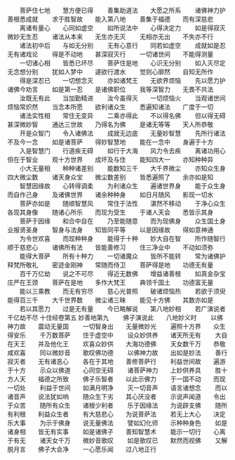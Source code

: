 <!-- { "loadSidebar": true } -->
　　菩萨住七地　　慧方便已得
　　善集助道法　　大愿之所系
　　诸佛神力护　　善根悉成就
　　求于胜智故　　能入第八地
　　善集于福德　　而有深慈悲
　　离诸有量心　　心同如虚空
　　如所说法中　　心得决定力
　　如是得寂灭　　微妙无生忍
　　诸法从本来　　无生亦无灭
　　无相亦无出　　不失亦不行
　　诸法初中后　　与如无分别
　　无有心意行　　同若如虚空
　　成就如是忍　　无有诸戏论
　　得是不动地　　甚深寂灭行
　　一切诸世间　　不能得测量
　　一切诸心相　　皆悉已坏尽
　　菩萨住是地　　心识无分别
　　如入灭尽定　　无念想分别
　　犹如人梦中　　遽欲行渡水
　　觉则心廓然　　自知无所作
　　得是深忍已　　一切想念灭
　　亦如诸梵王　　无欲界烦恼
　　先以愿力护　　诸佛今劝言
　　如是第一忍　　是诸佛职位
　　我等深智力　　无畏不共法
　　汝既无有此　　当加勤精进
　　汝今虽得灭　　一切烦恼火
　　当观诸世间　　烦恼常炽然
　　当念本所愿　　欲利诸众生
　　悉遍知诸法　　广度于一切
　　诸法实性相　　常住无变异
　　二乘亦得此　　不以得名佛
　　但以得无碍　　甚深微妙智
　　通达三世故　　乃得名为佛
　　是诸无等等　　天人所恭敬
　　开是众智门　　令入诸佛法
　　成就无边底　　无量妙智慧
　　先所行诸法　　不及今一念
　　如是诸菩萨　　得妙智慧地
　　能在一念中　　身遍于十方
　　入是智慧门　　行道疾无碍
　　如行于大海　　风力令去疾
　　离诸功用心　　但在于智业
　　观十方世界　　成坏及与住
　　能知四大一　　亦知种种异
　　小大无量相　　种种诸差别
　　能数知三千　　大千界微尘
　　亦知众生身　　四大微尘数
　　诸天身众宝　　微尘数差别
　　皆悉遍照了　　余亦如是知
　　智慧因缘故　　心转得调柔
　　为利诸众生　　遍诸世界身
　　能于众生身　　而自作己身
　　及诸佛世界　　诸余种种身
　　如日月随风　　影现一切水
　　菩萨亦如是　　随顺智慧风
　　常住于法性　　湛然不移动
　　于净心众生　　各现其身像
　　随诸心所乐　　而现为受生
　　于诸人天会　　悉皆示其身
　　菩萨于因缘　　和合中自在
　　乃至能随意　　而为现佛身
　　众生国土身　　业报贤圣身
　　智身与法身　　知皆同平等
　　以是因缘故　　得如意神通
　　为令世欢喜　　而现种种身
　　能得于十种　　妙大自在智
　　所作随智行　　顺于慈悲心
　　诸佛所有法　　皆能善修习
　　住三净业中　　不动如须弥
　　能得大菩萨　　所有十种力
　　一切诸魔众　　皆所不能转
　　常为诸佛护　　释梵所敬礼
　　密迹金刚神　　常随而侍卫
　　菩萨得是地　　功德无有量
　　百千万亿劫　　说之不可尽
　　得近无数佛　　增益诸善根
　　如真金杂宝　　庄严在王颈
　　菩萨在是地　　多作大梵王
　　典领千国土　　功德富无量
　　能以三乘教　　而无有穷尽
　　慈心光普照　　破诸烦恼热
　　若欲于须臾　　能得百三千
　　大千世界数　　微尘诸三昧
　　能见十方佛　　其数亦如是
　　若以其愿力　　过是无有量
　　今已略解说　　第八地妙相
　　若广演说者　　千亿劫不尽
十住经卷第五
妙善地第九
　　佛子演说此　　八地妙义时
　　以佛神力故　　震动无量国
　　一切智身出　　无量微妙光
　　遍照十方界　　众生得安乐
　　千万数菩萨　　住于虚空中
　　设众妙供养　　诸天所无有
　　大自在天王　　并及他化王
　　欢喜众妙供　　大海功德佛
　　天女数千万　　恭敬咸欢喜
　　同以微妙音　　歌叹佛功德
　　以佛神力故　　出如是妙法
　　善行寂灭者　　无有诸恶心
　　各在于其地　　善修菩萨行
　　利益世间故　　遍游于十方
　　示众以佛道　　心同空无碍
　　诸菩萨神力　　上妙供养具
　　胜十方人天　　福德之所致
　　佛子乐智者　　以此示佛力
　　于一国不动　　而现一切处
　　利益于世间　　如满月明净
　　灭一切音声　　语言诸想念
　　而以诸音声　　说法犹如响
　　随众生下劣　　其心厌没者
　　示说声闻道　　令出于众苦
　　随所有众生　　诸根少利者
　　乐于因缘法　　为说辟支佛
　　随所有利根　　利益众生者
　　有大慈悲心　　为说菩萨法
　　若无上大心　　决定乐大事
　　为示于佛身　　说无量佛法
　　譬如幻化师　　示种种身色
　　如是诸身相　　皆无有实事
　　如是诸佛子　　善知智慧术
　　能示一切行　　心离于有无
　　诸天女千万　　微妙音歌叹
　　如是歌叹已　　默然而视佛
　　又解脱月言　　佛子大会净
　　一心愿乐闻　　过八地正行
